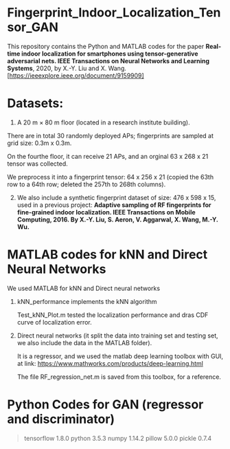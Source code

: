 # Fingerprint_Indoor_Localization_Tensor_GAN
  
  This repository contains the Python and MATLAB codes for the paper **Real-time indoor localization for smartphones using tensor-generative adversarial nets. IEEE Transactions on Neural Networks and Learning Systems**, 2020, by X.-Y. Liu and X. Wang. [https://ieeexplore.ieee.org/document/9159909]
  

# Datasets: 

1. A 20 m × 80 m floor (located in a research institute building). 

There are in total 30 randomly deployed APs;  fingerprints are sampled at grid size: 0.3m x 0.3m.

On the fourthe floor, it can receive 21 APs, and an orginal 63 x 268 x 21 tensor was collected.

We preprocess it into a fingerprint tensor: 64 x 256 x 21 (copied the 63th row to a 64th row; deleted the 257th to 268th columns).

2. We also include a synthetic fingerprint dataset of size: 476 x 598 x 15, used in a previous project: **Adaptive sampling of RF fingerprints for fine-grained indoor localization. IEEE Transactions on Mobile Computing, 2016. By X.-Y. Liu, S. Aeron, V. Aggarwal, X. Wang, M.-Y. Wu.**

# MATLAB codes for kNN and Direct Neural Networks

  We used MATLAB for kNN and Direct neural networks
 
1. kNN_performance implements the kNN algorithm
    
   Test_kNN_Plot.m tested the localization performance and dras CDF curve of localization error.

2. Direct neural networks (it split the data into training set and testing set, we also include the data in the MATLAB folder).
   
   It is a regressor, and we used the matlab deep learning toolbox with GUI, at link: https://www.mathworks.com/products/deep-learning.html
   
   The file RF_regression_net.m is saved from this toolbox, for a reference.


# Python Codes for GAN (regressor and discriminator)
> tensorflow 1.8.0
> python 3.5.3
> numpy 1.14.2
> pillow 5.0.0
> pickle 0.7.4
